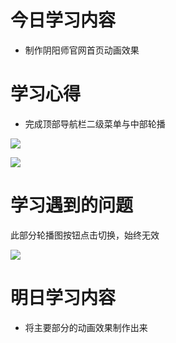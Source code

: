 # 今日学习内容

* 制作阴阳师官网首页动画效果

# 学习心得

* 完成顶部导航栏二级菜单与中部轮播

![](http://pralbmyl4.bkt.clouddn.com/%E5%BE%AE%E4%BF%A1%E6%88%AA%E5%9B%BE_20190525004240.png)

![](http://pralbmyl4.bkt.clouddn.com/%E5%BE%AE%E4%BF%A1%E6%88%AA%E5%9B%BE_20190525004222.png)

# 学习遇到的问题

此部分轮播图按钮点击切换，始终无效

![](http://pralbmyl4.bkt.clouddn.com/%E5%BE%AE%E4%BF%A1%E6%88%AA%E5%9B%BE_20190525004423.png)

# 明日学习内容

* 将主要部分的动画效果制作出来